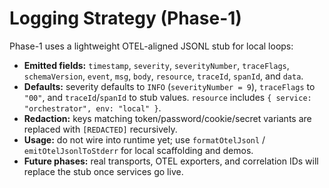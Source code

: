 # Logging Strategy (Phase-1)

Phase-1 uses a lightweight OTEL-aligned JSONL stub for local loops:

- **Emitted fields:** `timestamp`, `severity`, `severityNumber`, `traceFlags`, `schemaVersion`, `event`, `msg`, `body`, `resource`, `traceId`, `spanId`, and `data`.
- **Defaults:** severity defaults to `INFO` (`severityNumber = 9`), `traceFlags` to `"00"`, and `traceId`/`spanId` to stub values. `resource` includes `{ service: "orchestrator", env: "local" }`.
- **Redaction:** keys matching token/password/cookie/secret variants are replaced with `[REDACTED]` recursively.
- **Usage:** do not wire into runtime yet; use `formatOtelJsonl` / `emitOtelJsonlToStderr` for local scaffolding and demos.
- **Future phases:** real transports, OTEL exporters, and correlation IDs will replace the stub once services go live.
